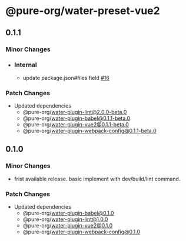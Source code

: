 # @pure-org/water-preset-vue2

## 0.1.1

### Minor Changes

- ### Internal

  - update package.json#files field [#16](https://github.com/yidafu/pure-water/pull/16)

### Patch Changes

- Updated dependencies
  - @pure-org/water-plugin-lint@2.0.0-beta.0
  - @pure-org/water-plugin-babel@0.1.1-beta.0
  - @pure-org/water-plugin-vue2@0.1.1-beta.0
  - @pure-org/water-plugin-webpack-config@0.1.1-beta.0

## 0.1.0

### Minor Changes

- frist available release. basic implement with dev/build/lint command.

### Patch Changes

- Updated dependencies
  - @pure-org/water-plugin-babel@0.1.0
  - @pure-org/water-plugin-lint@1.0.0
  - @pure-org/water-plugin-vue2@0.1.0
  - @pure-org/water-plugin-webpack-config@0.1.0
